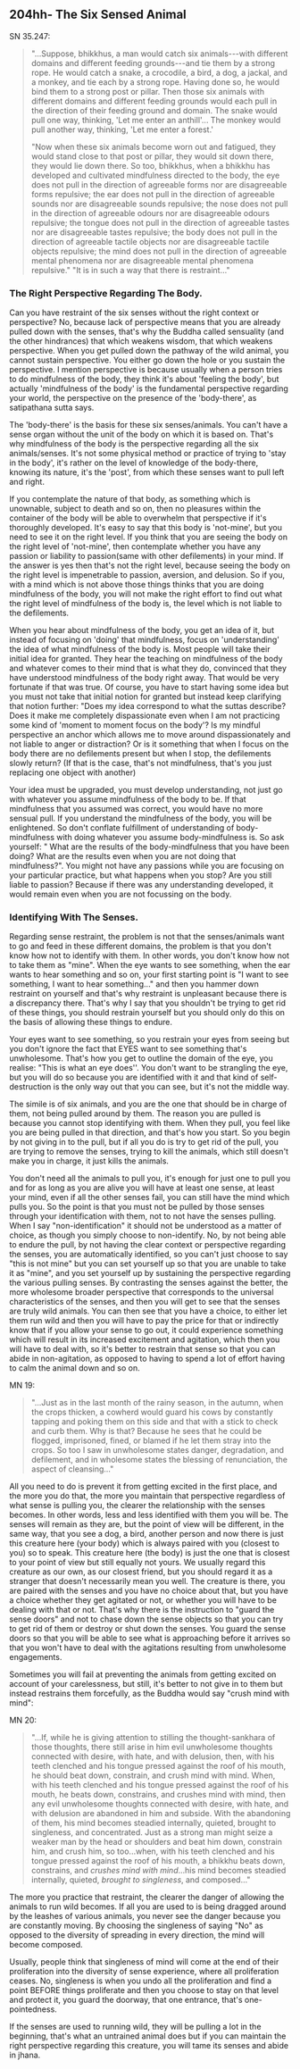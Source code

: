 204hh- The Six Sensed Animal
----------------------------

SN 35.247:

> \"\...Suppose, bhikkhus, a man would catch six animals---with
> different domains and different feeding grounds---and tie them by a
> strong rope. He would catch a snake, a crocodile, a bird, a dog, a
> jackal, and a monkey, and tie each by a strong rope. Having done so,
> he would bind them to a strong post or pillar. Then those six animals
> with different domains and different feeding grounds would each pull
> in the direction of their feeding ground and domain. The snake would
> pull one way, thinking, 'Let me enter an anthill'... The monkey would
> pull another way, thinking, 'Let me enter a forest.'
>
> "Now when these six animals become worn out and fatigued, they would
> stand close to that post or pillar, they would sit down there, they
> would lie down there. So too, bhikkhus, when a bhikkhu has developed
> and cultivated mindfulness directed to the body, the eye does not pull
> in the direction of agreeable forms nor are disagreeable forms
> repulsive; the ear does not pull in the direction of agreeable sounds
> nor are disagreeable sounds repulsive; the nose does not pull in the
> direction of agreeable odours nor are disagreeable odours repulsive;
> the tongue does not pull in the direction of agreeable tastes nor are
> disagreeable tastes repulsive; the body does not pull in the direction
> of agreeable tactile objects nor are disagreeable tactile objects
> repulsive; the mind does not pull in the direction of agreeable mental
> phenomena nor are disagreeable mental phenomena repulsive." "It is in
> such a way that there is restraint..."

### The Right Perspective Regarding The Body.

Can you have restraint of the six senses without the right context or
perspective? No, because lack of perspective means that you are already
pulled down with the senses, that\'s why the Buddha called sensuality
(and the other hindrances) that which weakens wisdom, that which weakens
perspective. When you get pulled down the pathway of the wild animal,
you cannot sustain perspective. You either go down the hole or you
sustain the perspective. I mention perspective is because usually when a
person tries to do mindfulness of the body, they think it\'s about
'feeling the body', but actually 'mindfulness of the body' is the
fundamental perspective regarding your world, the perspective on the
presence of the 'body-there', as satipathana sutta says.

The 'body-there' is the basis for these six senses/animals. You can\'t
have a sense organ without the unit of the body on which it is based on.
That\'s why mindfulness of the body is the perspective regarding all the
six animals/senses. It\'s not some physical method or practice of trying
to 'stay in the body', it\'s rather on the level of knowledge of the
body-there, knowing its nature, it\'s the 'post', from which these
senses want to pull left and right.

If you contemplate the nature of that body, as something which is
unownable, subject to death and so on, then no pleasures within the
container of the body will be able to overwhelm that perspective if
it\'s thoroughly developed. It\'s easy to say that this body is
'not-mine', but you need to see it on the right level. If you think that
you are seeing the body on the right level of 'not-mine', then
contemplate whether you have any passion or liability to passion(same
with other defilements) in your mind. If the answer is yes then that\'s
not the right level, because seeing the body on the right level is
impenetrable to passion, aversion, and delusion. So if you, with a mind
which is not above those things thinks that you are doing mindfulness of
the body, you will not make the right effort to find out what the right
level of mindfulness of the body is, the level which is not liable to
the defilements.

When you hear about mindfulness of the body, you get an idea of it, but
instead of focusing on 'doing' that mindfulness, focus on
'understanding' the idea of what mindfulness of the body is. Most people
will take their initial idea for granted. They hear the teaching on
mindfulness of the body and whatever comes to their mind that is what
they do, convinced that they have understood mindfulness of the body
right away. That would be very fortunate if that was true. Of course,
you have to start having some idea but you must not take that initial
notion for granted but instead keep clarifying that notion further:
\"Does my idea correspond to what the suttas describe? Does it make me
completely dispassionate even when I am not practicing some kind of
'moment to moment focus on the body'? Is my mindful perspective an
anchor which allows me to move around dispassionately and not liable to
anger or distraction? Or is it something that when I focus on the body
there are no defilements present but when I stop, the defilements slowly
return? (If that is the case, that\'s not mindfulness, that\'s you just
replacing one object with another)

Your idea must be upgraded, you must develop understanding, not just go
with whatever you assume mindfulness of the body to be. If that
mindfulness that you assumed was correct, you would have no more sensual
pull. If you understand the mindfulness of the body, you will be
enlightened. So don\'t conflate fulfillment of understanding of
body-mindfulness with doing whatever you assume body-mindfulness is. So
ask yourself: \" What are the results of the body-mindfulness that you
have been doing? What are the results even when you are not doing that
mindfulness?\". You might not have any passions while you are focusing
on your particular practice, but what happens when you stop? Are you
still liable to passion? Because if there was any understanding
developed, it would remain even when you are not focussing on the body.

### Identifying With The Senses.

Regarding sense restraint, the problem is not that the senses/animals
want to go and feed in these different domains, the problem is that you
don\'t know how not to identify with them. In other words, you don\'t
know how not to take them as "mine". When the eye wants to see
something, when the ear wants to hear something and so on, your first
starting point is "I want to see something, I want to hear something..."
and then you hammer down restraint on yourself and that\'s why restraint
is unpleasant because there is a discrepancy there. That\'s why I say
that you shouldn\'t be trying to get rid of these things, you should
restrain yourself but you should only do this on the basis of allowing
these things to endure.

Your eyes want to see something, so you restrain your eyes from seeing
but you don\'t ignore the fact that EYES want to see something that\'s
unwholesome. That\'s how you get to outline the domain of the eye, you
realise: \"This is what an eye does\'\'. You don\'t want to be
strangling the eye, but you will do so because you are identified with
it and that kind of self-destruction is the only way out that you can
see, but it\'s not the middle way.

The simile is of six animals, and you are the one that should be in
charge of them, not being pulled around by them. The reason you are
pulled is because you cannot stop identifying with them. When they pull,
you feel like you are being pulled in that direction, and that\'s how
you start. So you begin by not giving in to the pull, but if all you do
is try to get rid of the pull, you are trying to remove the senses,
trying to kill the animals, which still doesn\'t make you in charge, it
just kills the animals.

You don\'t need all the animals to pull you, it\'s enough for just one
to pull you and for as long as you are alive you will have at least one
sense, at least your mind, even if all the other senses fail, you can
still have the mind which pulls you. So the point is that you must not
be pulled by those senses through your identification with them, not to
not have the senses pulling. When I say "non-identification" it should
not be understood as a matter of choice, as though you simply choose to
non-identify. No, by not being able to endure the pull, by not having
the clear context or perspective regarding the senses, you are
automatically identified, so you can\'t just choose to say "this is not
mine" but you can set yourself up so that you are unable to take it as
"mine", and you set yourself up by sustaining the perspective regarding
the various pulling senses. By contrasting the senses against the
better, the more wholesome broader perspective that corresponds to the
universal characteristics of the senses, and then you will get to see
that the senses are truly wild animals. You can then see that you have a
choice, to either let them run wild and then you will have to pay the
price for that or indirectly know that if you allow your sense to go
out, it could experience something which will result in its increased
excitement and agitation, which then you will have to deal with, so
it\'s better to restrain that sense so that you can abide in
non-agitation, as opposed to having to spend a lot of effort having to
calm the animal down and so on.

MN 19:

> "\...Just as in the last month of the rainy season, in the autumn,
> when the crops thicken, a cowherd would guard his cows by constantly
> tapping and poking them on this side and that with a stick to check
> and curb them. Why is that? Because he sees that he could be flogged,
> imprisoned, fined, or blamed if he let them stray into the crops. So
> too I saw in unwholesome states danger, degradation, and defilement,
> and in wholesome states the blessing of renunciation, the aspect of
> cleansing..."

All you need to do is prevent it from getting excited in the first
place, and the more you do that, the more you maintain that perspective
regardless of what sense is pulling you, the clearer the relationship
with the senses becomes. In other words, less and less identified with
them you will be. The senses will remain as they are, but the point of
view will be different, in the same way, that you see a dog, a bird,
another person and now there is just this creature here (your body)
which is always paired with you (closest to you) so to speak. This
creature here (the body) is just the one that is closest to your point
of view but still equally not yours. We usually regard this creature as
our own, as our closest friend, but you should regard it as a stranger
that doesn\'t necessarily mean you well. The creature is there, you are
paired with the senses and you have no choice about that, but you have a
choice whether they get agitated or not, or whether you will have to be
dealing with that or not. That\'s why there is the instruction to "guard
the sense doors" and not to chase down the sense objects so that you can
try to get rid of them or destroy or shut down the senses. You guard the
sense doors so that you will be able to see what is approaching before
it arrives so that you won\'t have to deal with the agitations resulting
from unwholesome engagements.

Sometimes you will fail at preventing the animals from getting excited
on account of your carelessness, but still, it\'s better to not give in
to them but instead restrains them forcefully, as the Buddha would say
"crush mind with mind":

MN 20:

> "\...If, while he is giving attention to stilling the thought-sankhara
> of those thoughts, there still arise in him evil unwholesome thoughts
> connected with desire, with hate, and with delusion, then, with his
> teeth clenched and his tongue pressed against the roof of his mouth,
> he should beat down, constrain, and crush mind with mind. When, with
> his teeth clenched and his tongue pressed against the roof of his
> mouth, he beats down, constrains, and crushes mind with mind, then any
> evil unwholesome thoughts connected with desire, with hate, and with
> delusion are abandoned in him and subside. With the abandoning of
> them, his mind becomes steadied internally, quieted, brought to
> singleness, and concentrated. Just as a strong man might seize a
> weaker man by the head or shoulders and beat him down, constrain him,
> and crush him, so too...when, with his teeth clenched and his tongue
> pressed against the roof of his mouth, a bhikkhu beats down,
> constrains, and *crushes mind with mind*...his mind becomes steadied
> internally, quieted, *brought to singleness*, and composed..."

The more you practice that restraint, the clearer the danger of allowing
the animals to run wild becomes. If all you are used to is being dragged
around by the leashes of various animals, you never see the danger
because you are constantly moving. By choosing the singleness of saying
"No" as opposed to the diversity of spreading in every direction, the
mind will become composed.

Usually, people think that singleness of mind will come at the end of
their proliferation into the diversity of sense experience, where all
proliferation ceases. No, singleness is when you undo all the
proliferation and find a point BEFORE things proliferate and then you
choose to stay on that level and protect it, you guard the doorway, that
one entrance, that\'s one-pointedness.

If the senses are used to running wild, they will be pulling a lot in
the beginning, that\'s what an untrained animal does but if you can
maintain the right perspective regarding this creature, you will tame
its senses and abide in jhana.
